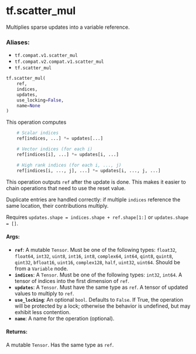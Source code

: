 <div itemscope itemtype="http://developers.google.com/ReferenceObject">
<meta itemprop="name" content="tf.scatter_mul" />
<meta itemprop="path" content="Stable" />
</div>

# tf.scatter_mul

Multiplies sparse updates into a variable reference.

### Aliases:

* `tf.compat.v1.scatter_mul`
* `tf.compat.v2.compat.v1.scatter_mul`
* `tf.scatter_mul`

``` python
tf.scatter_mul(
    ref,
    indices,
    updates,
    use_locking=False,
    name=None
)
```

<!-- Placeholder for "Used in" -->

This operation computes

```python
    # Scalar indices
    ref[indices, ...] *= updates[...]

    # Vector indices (for each i)
    ref[indices[i], ...] *= updates[i, ...]

    # High rank indices (for each i, ..., j)
    ref[indices[i, ..., j], ...] *= updates[i, ..., j, ...]
```

This operation outputs `ref` after the update is done.
This makes it easier to chain operations that need to use the reset value.

Duplicate entries are handled correctly: if multiple `indices` reference
the same location, their contributions multiply.

Requires `updates.shape = indices.shape + ref.shape[1:]` or `updates.shape =
[]`.

#### Args:


* <b>`ref`</b>: A mutable `Tensor`. Must be one of the following types: `float32`,
  `float64`, `int32`, `uint8`, `int16`, `int8`, `complex64`, `int64`,
  `qint8`, `quint8`, `qint32`, `bfloat16`, `uint16`, `complex128`, `half`,
  `uint32`, `uint64`. Should be from a `Variable` node.
* <b>`indices`</b>: A `Tensor`. Must be one of the following types: `int32`, `int64`. A
  tensor of indices into the first dimension of `ref`.
* <b>`updates`</b>: A `Tensor`. Must have the same type as `ref`. A tensor of updated
  values to multiply to `ref`.
* <b>`use_locking`</b>: An optional `bool`. Defaults to `False`. If True, the operation
  will be protected by a lock; otherwise the behavior is undefined, but may
  exhibit less contention.
* <b>`name`</b>: A name for the operation (optional).


#### Returns:

A mutable `Tensor`. Has the same type as `ref`.
